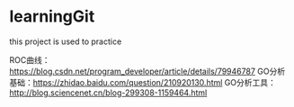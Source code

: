 # learningGit
this project is used to practice

ROC曲线：https://blog.csdn.net/program_developer/article/details/79946787
GO分析基础：https://zhidao.baidu.com/question/210920130.html
GO分析工具：http://blog.sciencenet.cn/blog-299308-1159464.html
